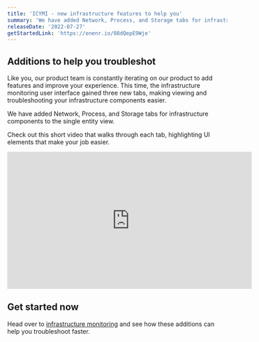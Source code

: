 ```yaml
---
title: 'ICYMI - new infrastructure features to help you' 
summary: 'We have added Network, Process, and Storage tabs for infrastructure components to the single entity view.' 
releaseDate: '2022-07-27' 
getStartedLink: 'https://onenr.io/08dQepE9Wje'
---
```

## Additions to help you troubleshot
Like you, our product team is constantly iterating on our product to add features and improve your experience. This time, the infrastructure monitoring user interface gained three new tabs, making viewing and troubleshooting your infrastructure components easier.

We have added Network, Process, and Storage tabs for infrastructure components to the single entity view.

Check out this short video that walks through each tab, highlighting UI elements that make your job easier.

<iframe width="560" height="315" src="https://newrelic.wistia.com/medias/gb8bpr2lz2" frameborder="0" allow="accelerometer; autoplay; clipboard-write; encrypted-media; gyroscope; picture-in-picture" allowfullscreen></iframe>

## Get started now
Head over to [infrastructure monitoring](https://onenr.io/08dQepE9Wje) and see how these additions can help you troubleshoot faster.
